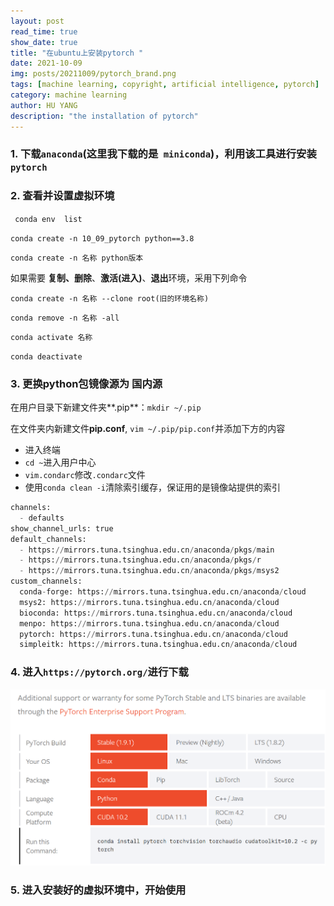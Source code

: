```yaml
---
layout: post
read_time: true
show_date: true
title: "在ubuntu上安装pytorch "
date: 2021-10-09
img: posts/20211009/pytorch_brand.png
tags: [machine learning, copyright, artificial intelligence, pytorch]
category: machine learning
author: HU YANG
description: "the installation of pytorch"
---
```

### 1. 下载`anaconda`(这里我下载的是` miniconda`)，利用该工具进行安装`pytorch`

### 2. 查看并设置虚拟环境

` conda env  list`

`conda create -n 10_09_pytorch python==3.8 `

`conda create -n 名称 python版本` 

如果需要 **复制、删除**、**激活(进入)**、**退出**环境，采用下列命令

`conda create -n 名称 --clone root(旧的环境名称)`

`conda remove -n 名称 -all`

`conda activate 名称`

`conda deactivate `

### 3. 更换python包镜像源为 国内源

在用户目录下新建文件夹**.pip**：`mkdir ~/.pip`

在文件夹内新建文件**pip.conf**, `vim ~/.pip/pip.conf`并添加下方的内容

- 进入终端
- `cd ~`进入用户中心
- `vim.condarc`修改`.condarc`文件
- 使用`conda clean -i`清除索引缓存，保证用的是镜像站提供的索引

```python
channels:
  - defaults
show_channel_urls: true
default_channels:
  - https://mirrors.tuna.tsinghua.edu.cn/anaconda/pkgs/main
  - https://mirrors.tuna.tsinghua.edu.cn/anaconda/pkgs/r
  - https://mirrors.tuna.tsinghua.edu.cn/anaconda/pkgs/msys2
custom_channels:
  conda-forge: https://mirrors.tuna.tsinghua.edu.cn/anaconda/cloud
  msys2: https://mirrors.tuna.tsinghua.edu.cn/anaconda/cloud
  bioconda: https://mirrors.tuna.tsinghua.edu.cn/anaconda/cloud
  menpo: https://mirrors.tuna.tsinghua.edu.cn/anaconda/cloud
  pytorch: https://mirrors.tuna.tsinghua.edu.cn/anaconda/cloud
  simpleitk: https://mirrors.tuna.tsinghua.edu.cn/anaconda/cloud
```

### 4. 进入`https://pytorch.org/`进行下载

![map](./assets/img/posts/20211009/pytorch.png)

### 5. 进入安装好的虚拟环境中，开始使用

